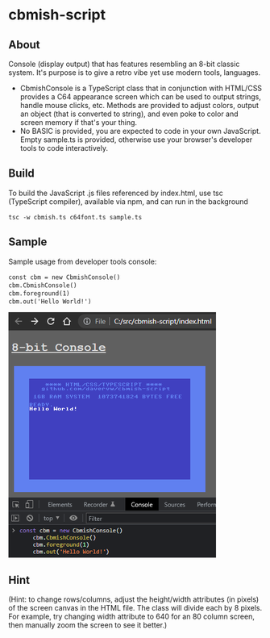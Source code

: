 # cbmish-script #

## About ##

Console (display output) that has features resembling an 8-bit classic system.  It's purpose is to give a retro vibe yet use modern tools, languages.

* CbmishConsole is a TypeScript class that in conjunction with HTML/CSS provides a C64 appearance screen which can be used to output strings, handle mouse clicks, etc.  Methods are provided to adjust colors, output an object (that is converted to string), and even poke to color and screen memory if that's your thing.
* No BASIC is provided, you are expected to code in your own JavaScript.   Empty sample.ts is provided, otherwise use your browser's developer tools to code interactively.

## Build ##

To build the JavaScript .js files referenced by index.html, use tsc (TypeScript compiler), available via npm, and can run in the background

    tsc -w cbmish.ts c64font.ts sample.ts

## Sample ##

Sample usage from developer tools console:

    const cbm = new CbmishConsole()
    cbm.CbmishConsole()
    cbm.foreground(1)
    cbm.out('Hello World!')

![Sample usage](console.png)

## Hint ##

(Hint: to change rows/columns, adjust the height/width attributes (in pixels) of the screen canvas in the HTML file.  The class will divide each by 8 pixels.   For example, try changing width attribute to 640 for an 80 column screen, then manually zoom the screen to see it better.)

